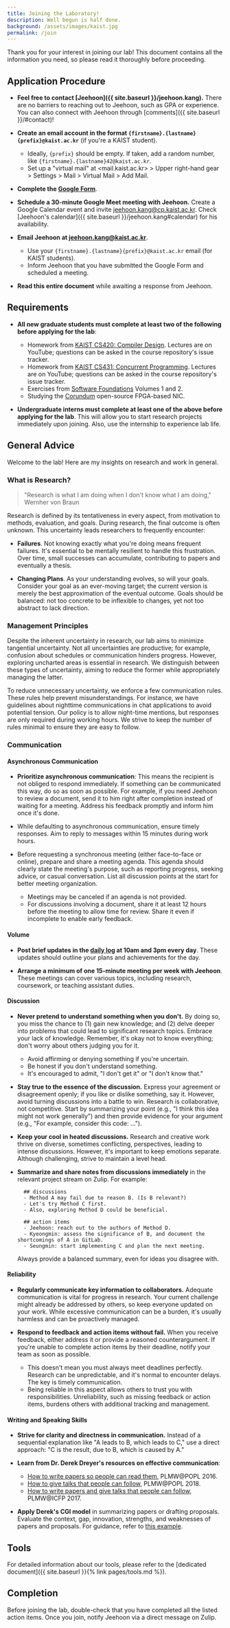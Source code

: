 ```yaml
---
title: Joining the Laboratory!
description: Well begun is half done.
background: /assets/images/kaist.jpg
permalink: /join
---
```


Thank you for your interest in joining our lab! 
This document contains all the information you need, so please read it thoroughly before proceeding.

## Application Procedure

- **Feel free to contact [Jeehoon]({{ site.baseurl }}/jeehoon.kang).** 
  There are no barriers to reaching out to Jeehoon, such as GPA or experience. 
  You can also connect with Jeehoon through [comments]({{ site.baseurl }}/#contact)!

- **Create an email account in the format `{firstname}.{lastname}{prefix}@kaist.ac.kr`** (if you're a KAIST student).
    + Ideally, `{prefix}` should be empty. If taken, add a random number, like `{firstname}.{lastname}42@kaist.ac.kr`.
    + Set up a "virtual mail" at <mail.kaist.ac.kr> > Upper right-hand gear > Settings > Mail > Virtual Mail > Add Mail.

- **Complete the [Google Form](https://forms.gle/CX1fqaev1ed5i6ZQ6)**.

- **Schedule a 30-minute Google Meet meeting with Jeehoon.**
  Create a Google Calendar event and invite [jeehoon.kang@cp.kaist.ac.kr](mailto:jeehoon.kang@cp.kaist.ac.kr). 
  Check [Jeehoon's calendar]({{ site.baseurl }}/jeehoon.kang#calendar) for his availability.

- **Email Jeehoon at [jeehoon.kang@kaist.ac.kr](mailto:jeehoon.kang@kaist.ac.kr)**.
  + Use your `{firstname}.{lastname}{prefix}@kaist.ac.kr` email (for KAIST students).
  + Inform Jeehoon that you have submitted the Google Form and scheduled a meeting.

- **Read this entire document** while awaiting a response from Jeehoon.


## Requirements

- **All new graduate students must complete at least two of the following before applying for the lab**:
    + Homework from [KAIST CS420: Compiler Design](https://github.com/kaist-cp/cs420). Lectures are on YouTube; questions can be asked in the course repository's issue tracker.
    + Homework from [KAIST CS431: Concurrent Programming](https://github.com/kaist-cp/cs492-concur). Lectures are on YouTube; questions can be asked in the course repository's issue tracker.
    + Exercises from [Software Foundations](https://softwarefoundations.cis.upenn.edu/) Volumes 1 and 2.
    + Studying the [Corundum](https://github.com/corundum/corundum) open-source FPGA-based NIC.

- **Undergraduate interns must complete at least one of the above before applying for the lab**.
  This will allow you to start research projects immediately upon joining.
  Also, use the internship to experience lab life. 


## General Advice

Welcome to the lab! Here are my insights on research and work in general.

### What is Research?

> "Research is what I am doing when I don't know what I am doing," Wernher von Braun

Research is defined by its tentativeness in every aspect, from motivation to methods, evaluation, and goals. During research, the final outcome is often unknown. This uncertainty leads researchers to frequently encounter:

- **Failures**. Not knowing exactly what you're doing means frequent failures. It's essential to be mentally resilient to handle this frustration. Over time, small successes can accumulate, contributing to papers and eventually a thesis.

- **Changing Plans**. As your understanding evolves, so will your goals. Consider your goal as an ever-moving target; the current version is merely the best approximation of the eventual outcome. Goals should be balanced: not too concrete to be inflexible to changes, yet not too abstract to lack direction.


### Management Principles

Despite the inherent uncertainty in research, our lab aims to minimize tangential uncertainty. Not all uncertainties are productive; for example, confusion about schedules or communication hinders progress. However, exploring uncharted areas is essential in research. We distinguish between these types of uncertainty, aiming to reduce the former while appropriately managing the latter.

To reduce unnecessary uncertainty, we enforce a few communication rules. These rules help prevent misunderstandings. For instance, we have guidelines about nighttime communications in chat applications to avoid potential tension. Our policy is to allow night-time mentions, but responses are only required during working hours. We strive to keep the number of rules minimal to ensure they are easy to follow.


### Communication

#### Asynchronous Communication

- **Prioritize asynchronous communication**: This means the recipient is not obliged to respond immediately. If something can be communicated this way, do so as soon as possible. For example, if you need Jeehoon to review a document, send it to him right after completion instead of waiting for a meeting. Address his feedback promptly and inform him once it's done.

- While defaulting to asynchronous communication, ensure timely responses. Aim to reply to messages within 15 minutes during work hours.

- Before requesting a synchronous meeting (either face-to-face or online), prepare and share a meeting agenda. This agenda should clearly state the meeting's purpose, such as reporting progress, seeking advice, or casual conversation. List all discussion points at the start for better meeting organization.

    + Meetings may be canceled if an agenda is not provided.
    + For discussions involving a document, share it at least 12 hours before the meeting to allow time for review. Share it even if incomplete to enable early feedback.


#### Volume

- **Post brief updates in the [daily log](https://cp-chat.kaist.ac.kr/#narrow/stream/16-daily-log) at 10am and 3pm every day**. These updates should outline your plans and achievements for the day.

- **Arrange a minimum of one 15-minute meeting per week with Jeehoon**. These meetings can cover various topics, including research, coursework, or teaching assistant duties.


#### Discussion

- **Never pretend to understand something when you don't.**
  By doing so, you miss the chance to (1) gain new knowledge; and (2) delve deeper into problems that could lead to significant research topics.
  Embrace your lack of knowledge.
  Remember, it's okay not to know everything; don't worry about others judging you for it.
  + Avoid affirming or denying something if you're uncertain.
  + Be honest if you don't understand something.
  + It's encouraged to admit, "I don't get it" or "I don't know that."

- **Stay true to the essence of the discussion.**
  Express your agreement or disagreement openly; if you like or dislike something, say it.
  However, avoid turning discussions into a battle to win. Research is collaborative, not competitive.
  Start by summarizing your point (e.g., "I think this idea might not work generally") and then provide evidence for your argument (e.g., "For example, consider this code: ...").

- **Keep your cool in heated discussions.**
  Research and creative work thrive on diverse, sometimes conflicting, perspectives, leading to intense discussions.
  However, it's important to keep emotions separate.
  Although challenging, strive to maintain a level head.

- **Summarize and share notes from discussions immediately** in the relevant project stream on Zulip.
  For example:

        ## discussions
        - Method A may fail due to reason B. (Is B relevant?)
        - Let's try Method C first.
        - Also, exploring Method D could be beneficial.

        ## action items
        - Jeehoon: reach out to the authors of Method D.
        - Kyeongmin: assess the significance of B, and document the shortcomings of A in GitLab.
        - Seungmin: start implementing C and plan the next meeting.

  Always provide a balanced summary, even for ideas you disagree with.


#### Reliability

- **Regularly communicate key information to collaborators.**
  Adequate communication is vital for progress in research.
  Your current challenge might already be addressed by others, so keep everyone updated on your work.
  While excessive communication can be a burden, it's usually harmless and can be proactively managed.

- **Respond to feedback and action items without fail.**
  When you receive feedback, either address it or provide a reasoned counterargument.
  If you're unable to complete action items by their deadline, notify your team as soon as possible.
    + This doesn't mean you must always meet deadlines perfectly. Research can be unpredictable, and it's normal to encounter delays. The key is timely communication.
    + Being reliable in this aspect allows others to trust you with responsibilities. Unreliability, such as missing feedback or action items, burdens others with additional tracking and management.


#### Writing and Speaking Skills

- **Strive for clarity and directness in communication.**
  Instead of a sequential explanation like "A leads to B, which leads to C," use a direct approach: "C is the result, due to B, which is caused by A."

- **Learn from Dr. Derek Dreyer's resources on effective communication**:
    + [How to write papers so people can read them](https://people.mpi-sws.org/~dreyer/talks/talk-plmw16.pdf), PLMW@POPL 2016.
    + [How to give talks that people can follow](https://people.mpi-sws.org/~dreyer/talks/talk-plmw18popl.pdf), PLMW@POPL 2018.
    + [How to write papers and give talks that people can follow](https://people.mpi-sws.org/~dreyer/talks/talk-plmw17icfp.pdf), PLMW@ICFP 2017.

- **Apply Derek's CGI model** in summarizing papers or drafting proposals.
  Evaluate the context, gap, innovation, strengths, and weaknesses of papers and proposals.
  For guidance, refer to [this example](https://docs.google.com/document/d/1W8coma11JFp0JIaVqFnZYkEa0sBkgZ1ijTSh6j8c_Gw).


## Tools

For detailed information about our tools, please refer to the [dedicated document]({{ site.baseurl }}{% link pages/tools.md %}).


## Completion

Before joining the lab, double-check that you have completed all the listed action items.
Once you join, notify Jeehoon via a direct message on Zulip.
